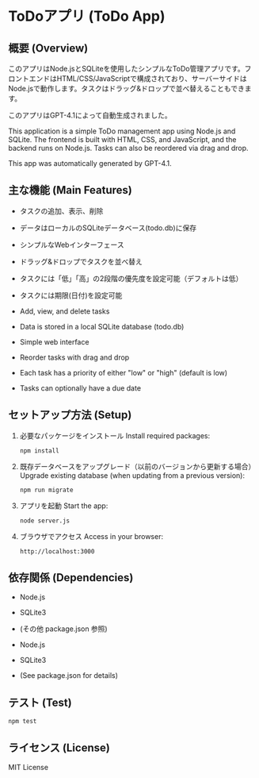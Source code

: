 # ToDoアプリ (ToDo App)

## 概要 (Overview)
このアプリはNode.jsとSQLiteを使用したシンプルなToDo管理アプリです。フロントエンドはHTML/CSS/JavaScriptで構成されており、サーバーサイドはNode.jsで動作します。タスクはドラッグ&ドロップで並べ替えることもできます。

このアプリはGPT-4.1によって自動生成されました。

This application is a simple ToDo management app using Node.js and SQLite. The frontend is built with HTML, CSS, and JavaScript, and the backend runs on Node.js. Tasks can also be reordered via drag and drop.

This app was automatically generated by GPT-4.1.

## 主な機能 (Main Features)
- タスクの追加、表示、削除
- データはローカルのSQLiteデータベース(todo.db)に保存
- シンプルなWebインターフェース
- ドラッグ&ドロップでタスクを並べ替え
- タスクには「低」「高」の2段階の優先度を設定可能（デフォルトは低）
- タスクには期限(日付)を設定可能

- Add, view, and delete tasks
- Data is stored in a local SQLite database (todo.db)
- Simple web interface
- Reorder tasks with drag and drop
- Each task has a priority of either "low" or "high" (default is low)
- Tasks can optionally have a due date

## セットアップ方法 (Setup)

1. 必要なパッケージをインストール
   Install required packages:
   ```
   npm install
   ```

2. 既存データベースをアップグレード（以前のバージョンから更新する場合）
   Upgrade existing database (when updating from a previous version):
   ```
   npm run migrate
   ```

3. アプリを起動
   Start the app:
   ```
   node server.js
   ```

4. ブラウザでアクセス
   Access in your browser:
   ```
   http://localhost:3000
   ```

## 依存関係 (Dependencies)
- Node.js
- SQLite3
- (その他 package.json 参照)

- Node.js
- SQLite3
- (See package.json for details)

## テスト (Test)
```
npm test
```

## ライセンス (License)
MIT License
